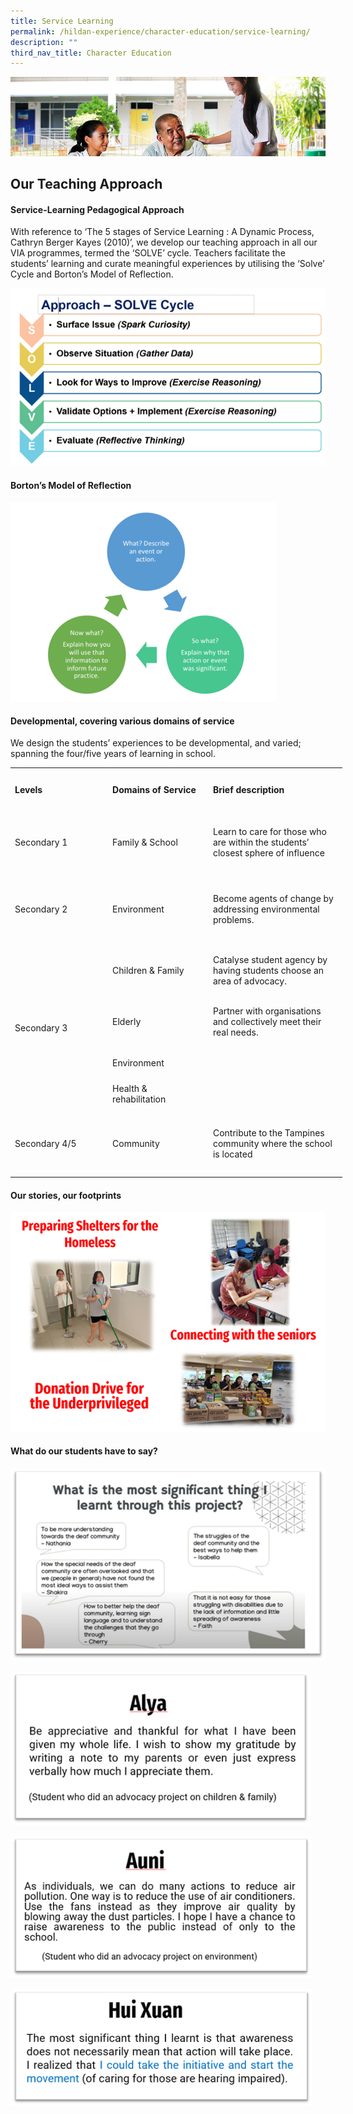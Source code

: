 ```yaml
---
title: Service Learning
permalink: /hildan-experience/character-education/service-learning/
description: ""
third_nav_title: Character Education
---
```

![](/images/Character%20Education/Service%20Learning%20Banner.jpg)

Our Teaching Approach
----------------
#### Service-Learning Pedagogical Approach

With reference to ‘The 5 stages of Service Learning : A Dynamic Process, Cathryn Berger Kayes (2010)’, we develop our teaching approach in all our VIA programmes, termed the ‘SOLVE’ cycle. Teachers facilitate the students’ learning and curate meaningful experiences by utilising the ‘Solve’ Cycle and Borton’s Model of Reflection. 


![](/images/Character%20Education/Picture1.png)

#### Borton’s Model of Reflection

![](/images/Character%20Education/Picture2.png)

#### Developmental, covering various domains of service

We design the students’ experiences to be developmental, and varied; spanning the four/five years of learning in school.


<table border="0" cellpadding="0" cellspacing="0" width="529" style="border-collapse:
 collapse;width:398pt"><colgroup><col width="154" style="mso-width-source:userset;mso-width-alt:5632;width:116pt"> <col width="157" style="mso-width-source:userset;mso-width-alt:5741;width:118pt"> <col width="218" style="mso-width-source:userset;mso-width-alt:7972;width:164pt"></colgroup><tbody><tr height="64" style="mso-height-source:userset;height:48.0pt;mso-yfti-firstrow:
  yes;mso-yfti-irow:0"><td height="64" class="xl65" width="154" style="height:48.0pt;width:116pt"><span style="mso-color-alt:windowtext"><b>Levels</b></span></td><td class="xl65" width="157" style="border-left:none;width:118pt"><span style="mso-color-alt:windowtext"><b>Domains of Service</b><span style="mso-spacerun:yes">&nbsp;</span></span></td><td class="xl65" width="218" style="border-left:none;width:164pt"><span style="mso-color-alt:windowtext"><b>Brief description</b></span></td></tr><tr height="94" style="mso-height-source:userset;height:70.5pt;mso-yfti-irow:
  1"><td height="94" class="xl66" width="154" style="height:70.5pt;border-top:none;
  width:116pt">Secondary 1</td><td class="xl66" width="157" style="border-top:none;border-left:none;width:118pt">Family &amp; School<span style="mso-spacerun:yes">&nbsp;</span></td><td class="xl66" width="218" style="border-top:none;border-left:none;width:164pt">Learn to care for those who are within the students’ closest sphere of influence<span style="mso-spacerun:yes">&nbsp;</span></td></tr><tr height="110" style="mso-height-source:userset;height:82.5pt;mso-yfti-irow:
  2"><td height="110" class="xl66" width="154" style="height:82.5pt;border-top:none;
  width:116pt">Secondary 2</td><td class="xl66" width="157" style="border-top:none;border-left:none;width:118pt">Environment<span style="mso-spacerun:yes">&nbsp;</span></td><td class="xl66" width="218" style="border-top:none;border-left:none;width:164pt">Become agents of change by addressing environmental problems.<span style="mso-spacerun:yes">&nbsp;</span></td></tr><tr height="81" style="mso-height-source:userset;height:60.75pt;mso-yfti-irow:
  3"><td rowspan="4" height="248" class="xl66" width="154" style="height:186.0pt;
  border-top:none;width:116pt">Secondary 3<span style="mso-spacerun:yes">&nbsp;&nbsp;</span></td><td class="xl66" width="157" style="border-top:none;border-left:none;width:118pt">Children &amp; Family<span style="mso-spacerun:yes">&nbsp;</span></td><td class="xl66" width="218" style="border-top:none;border-left:none;width:164pt">Catalyse student agency by having students choose an area of advocacy.<span style="mso-spacerun:yes">&nbsp;</span></td></tr><tr height="78" style="mso-height-source:userset;height:58.5pt"><td height="78" class="xl66" width="157" style="height:58.5pt;border-top:none;
  border-left:none;width:118pt">Elderly<span style="mso-spacerun:yes">&nbsp;</span></td><td class="xl66" width="218" style="border-top:none;border-left:none;width:164pt">Partner with organisations and collectively meet their real needs.<span style="mso-spacerun:yes">&nbsp;</span></td></tr><tr height="42" style="mso-height-source:userset;height:31.5pt"><td height="42" class="xl66" width="157" style="height:31.5pt;border-top:none;
  border-left:none;width:118pt">Environment<span style="mso-spacerun:yes">&nbsp;</span></td><td class="xl67" width="218" style="border-top:none;border-left:none;width:164pt">&nbsp;</td></tr><tr height="47" style="mso-height-source:userset;height:35.25pt"><td height="47" class="xl66" width="157" style="height:35.25pt;border-top:none;
  border-left:none;width:118pt">Health &amp; rehabilitation<span style="mso-spacerun:yes">&nbsp;</span></td><td class="xl67" width="218" style="border-top:none;border-left:none;width:164pt">&nbsp;</td></tr><tr height="101" style="mso-height-source:userset;height:75.75pt;mso-yfti-irow:
  4;mso-yfti-lastrow:yes"><td height="101" class="xl66" width="154" style="height:75.75pt;border-top:none;
  width:116pt">Secondary 4/5</td><td class="xl66" width="157" style="border-top:none;border-left:none;width:118pt">Community<span style="mso-spacerun:yes">&nbsp;</span></td><td class="xl66" width="218" style="border-top:none;border-left:none;width:164pt">Contribute to the Tampines community where the school is located</td></tr></tbody></table>
	
#### Our stories, our footprints

![](/images/Character%20Education/Picture3.png)

#### What do our students have to say?

![](/images/Character%20Education/Picture4.png)

![](/images/Character%20Education/Picture5.png)

![](/images/Character%20Education/Picture6.png)

![](/images/Character%20Education/Picture7.png)